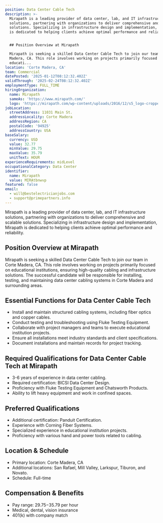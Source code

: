 ```yaml
---
position: Data Center Cable Tech
description: >-
  Mirapath is a leading provider of data center, lab, and IT infrastructure
  solutions, partnering with organizations to deliver comprehensive and scalable
  solutions. Specializing in infrastructure design and implementation, Mirapath
  is dedicated to helping clients achieve optimal performance and reliability.


  ## Position Overview at Mirapath

  Mirapath is seeking a skilled Data Center Cable Tech to join our team in Corte
  Madera, CA. This role involves working on projects primarily focused on
  educati...
location: 'Corte Madera, CA'
team: Commercial
datePosted: '2025-01-12T08:12:32.402Z'
validThrough: '2025-02-24T08:12:32.402Z'
employmentType: FULL_TIME
hiringOrganization:
  name: Mirapath
  sameAs: 'https://www.mirapath.com/'
  logo: 'https://mirapath.com/wp-content/uploads/2016/12/s5_logo-cropped.png'
jobLocation:
  streetAddress: 11031 Main St.
  addressLocality: Corte Madera
  addressRegion: CA
  postalCode: '94925'
  addressCountry: USA
baseSalary:
  currency: USD
  value: 32.77
  minValue: 29.75
  maxValue: 35.79
  unitText: HOUR
experienceRequirements: midLevel
occupationalCategory: Data Center
identifier:
  name: Mirapath
  value: MIRAtbnwvp
featured: false
email:
  - will@bestelectricianjobs.com
  - support@primepartners.info
---
```




Mirapath is a leading provider of data center, lab, and IT infrastructure solutions, partnering with organizations to deliver comprehensive and scalable solutions. Specializing in infrastructure design and implementation, Mirapath is dedicated to helping clients achieve optimal performance and reliability.

## Position Overview at Mirapath
Mirapath is seeking a skilled Data Center Cable Tech to join our team in Corte Madera, CA. This role involves working on projects primarily focused on educational institutions, ensuring high-quality cabling and infrastructure solutions. The successful candidate will be responsible for installing, testing, and maintaining data center cabling systems in Corte Madera and surrounding areas.

## Essential Functions for Data Center Cable Tech
- Install and maintain structured cabling systems, including fiber optics and copper cables.
- Conduct testing and troubleshooting using Fluke Testing Equipment.
- Collaborate with project managers and teams to execute educational institution projects.
- Ensure all installations meet industry standards and client specifications.
- Document installations and maintain records for project tracking.

## Required Qualifications for Data Center Cable Tech at Mirapath
- 3-6 years of experience in data center cabling.
- Required certification: BICSI Data Center Design.
- Proficiency with Fluke Testing Equipment and Chatsworth Products.
- Ability to lift heavy equipment and work in confined spaces.

## Preferred Qualifications
- Additional certification: Panduit Certification.
- Experience with Corning Fiber Systems.
- Specialized experience in educational institution projects.
- Proficiency with various hand and power tools related to cabling.

## Location & Schedule
- Primary location: Corte Madera, CA
- Additional locations: San Rafael, Mill Valley, Larkspur, Tiburon, and Novato.
- Schedule: Full-time

## Compensation & Benefits
- Pay range: $29.75-$35.79 per hour
- Medical, dental, vision insurance
- 401(k) with company match
